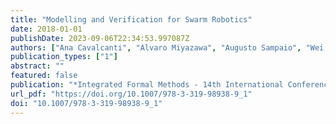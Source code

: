 ```yaml
---
title: "Modelling and Verification for Swarm Robotics"
date: 2018-01-01
publishDate: 2023-09-06T22:34:53.997087Z
authors: ["Ana Cavalcanti", "Alvaro Miyazawa", "Augusto Sampaio", "Wei Li", "Pedro Ribeiro", "Jon Timmis"]
publication_types: ["1"]
abstract: ""
featured: false
publication: "*Integrated Formal Methods - 14th International Conference, IFM 2018, Maynooth, Ireland, September 5-7, 2018, Proceedings*"
url_pdf: "https://doi.org/10.1007/978-3-319-98938-9_1"
doi: "10.1007/978-3-319-98938-9_1"
---
```


